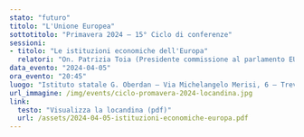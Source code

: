 ```yaml
---
stato: "futuro"
titolo: "L'Unione Europea"
sottotitolo: "Primavera 2024 — 15° Ciclo di conferenze"
sessioni:
- titolo: "Le istituzioni economiche dell'Europa"
  relatori: "On. Patrizia Toia (Presidente commissione al parlamento EU)"
data_evento: "2024-04-05"
ora_evento: "20:45"
luogo: "Istituto statale G. Oberdan — Via Michelangelo Merisi, 6 — Treviglio (BG)"
url_immagine: /img/events/ciclo-promavera-2024-locandina.jpg
link:
  testo: "Visualizza la locandina (pdf)"
  url: /assets/2024-04-05-istituzioni-economiche-europa.pdf
---
```

